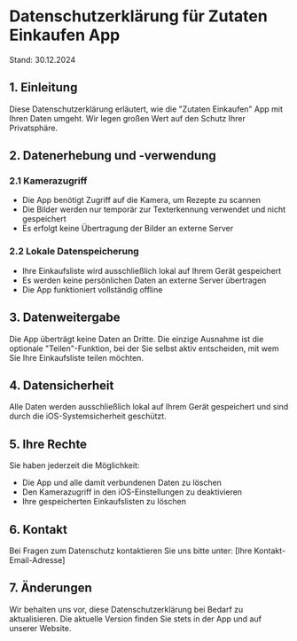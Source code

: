 # Datenschutzerklärung für Zutaten Einkaufen App

Stand: 30.12.2024

## 1. Einleitung

Diese Datenschutzerklärung erläutert, wie die "Zutaten Einkaufen" App mit Ihren Daten umgeht. Wir legen großen Wert auf den Schutz Ihrer Privatsphäre.

## 2. Datenerhebung und -verwendung

### 2.1 Kamerazugriff
- Die App benötigt Zugriff auf die Kamera, um Rezepte zu scannen
- Die Bilder werden nur temporär zur Texterkennung verwendet und nicht gespeichert
- Es erfolgt keine Übertragung der Bilder an externe Server

### 2.2 Lokale Datenspeicherung
- Ihre Einkaufsliste wird ausschließlich lokal auf Ihrem Gerät gespeichert
- Es werden keine persönlichen Daten an externe Server übertragen
- Die App funktioniert vollständig offline

## 3. Datenweitergabe

Die App überträgt keine Daten an Dritte. Die einzige Ausnahme ist die optionale "Teilen"-Funktion, bei der Sie selbst aktiv entscheiden, mit wem Sie Ihre Einkaufsliste teilen möchten.

## 4. Datensicherheit

Alle Daten werden ausschließlich lokal auf Ihrem Gerät gespeichert und sind durch die iOS-Systemsicherheit geschützt.

## 5. Ihre Rechte

Sie haben jederzeit die Möglichkeit:
- Die App und alle damit verbundenen Daten zu löschen
- Den Kamerazugriff in den iOS-Einstellungen zu deaktivieren
- Ihre gespeicherten Einkaufslisten zu löschen

## 6. Kontakt

Bei Fragen zum Datenschutz kontaktieren Sie uns bitte unter:
[Ihre Kontakt-Email-Adresse]

## 7. Änderungen

Wir behalten uns vor, diese Datenschutzerklärung bei Bedarf zu aktualisieren. Die aktuelle Version finden Sie stets in der App und auf unserer Website.
